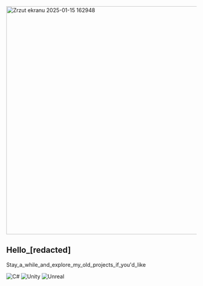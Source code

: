 <img width="605" alt="Zrzut ekranu 2025-01-15 162948" src="https://github.com/user-attachments/assets/87be769c-db87-4b62-aacd-c945d1e0914a" />

## Hello_[redacted]

Stay_a_while_and_explore_my_old_projects_if_you'd_like


![C#](https://img.shields.io/badge/C%23-green?style=flat-square&labelColor=%2339d353&color=black)
![Unity](https://img.shields.io/badge/Unreal-green?style=flat-square&labelColor=%233dd355&color=black)
![Unreal](https://img.shields.io/badge/Unity-green?style=flat-square&labelColor=%233dd355&color=black)



